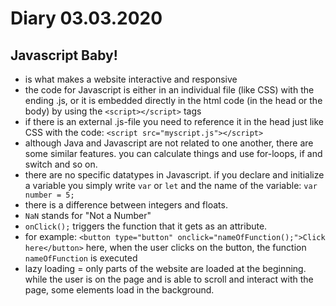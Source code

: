 # Diary 03.03.2020

## Javascript Baby!

* is what makes a website interactive and responsive
* the code for Javascript is either in an individual file (like CSS) with the ending .js, or it is embedded directly in the html code (in the head or the body) by using the ```<script></script>``` tags
* if there is an external .js-file you need to reference it in the head just like CSS with the code:
  ```<script src="myscript.js"></script>``` 
* although Java and Javascript are not related to one another, there are some similar features. you can calculate things and use for-loops, if and switch and so on.
* there are no specific datatypes in Javascript. if you declare and initialize a variable you simply write ```var``` or ```let``` and the name of the variable: ```var number = 5;```
* there is a difference between integers and floats. 
* ```NaN``` stands for "Not a Number" 
* ```onClick();``` triggers the function that it gets as an attribute. 
* for example:
```<button type="button" onclick="nameOfFunction();">Click here</button>``` 
here, when the user clicks on the button, the function ```nameOfFunction``` is executed
* lazy loading = only parts of the website are loaded at the beginning. while the user is on the page and is able to scroll and interact with the page, some elements load in the background.
